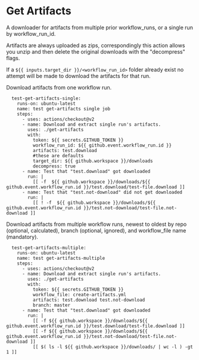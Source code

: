 # Get Artifacts #

A downloader for artifacts from multiple prior workflow_runs, or a single run by workflow_run_id.

Artifacts are always uploaded as zips, correspondingly this action allows you unzip and then delete the original downloads with the "decompress" flags.

If a ```${{ inputs.target_dir }}/<workflow_run_id>``` folder already exist no attempt will be made to download the artifacts for that run.

Download artifacts from one workflow run.

```
  test-get-artifacts-single:
    runs-on: ubuntu-latest
    name: test get-artifacts single job
    steps:
      - uses: actions/checkout@v2
      - name: Download and extract single run's artifacts.
        uses: ./get-artifacts
        with:
          token: ${{ secrets.GITHUB_TOKEN }}
          workflow_run_id: ${{ github.event.workflow_run.id }}
          artifacts: test.download
          #these are defaults
          target_dir: ${{ github.workspace }}/downloads
          decompress: true
      - name: Test that "test.download" got downloaded
        run: |
          [[ -f  ${{ github.workspace }}/downloads/${{ github.event.workflow_run.id }}/test.download/test-file.download ]]
      - name: Test that "test.not-download" did not get downloaded
        run: |
          [[ ! -f  ${{ github.workspace }}/downloads/${{ github.event.workflow_run.id }}/test.not-download/test-file.not-download ]]
```

Download artifacts from multiple workflow runs, newest to oldest by repo (optional, calculated), branch (optional, ignored), and workflow_file name (mandatory).

```
  test-get-artifacts-multiple:
    runs-on: ubuntu-latest
    name: test get-artifacts-multiple
    steps:
      - uses: actions/checkout@v2
      - name: Download and extract single run's artifacts.
        uses: ./get-artifacts
        with:
          token: ${{ secrets.GITHUB_TOKEN }}
          workflow_file: create-artifacts.yml
          artifacts: test.download test.not-download
          branch: master
      - name: Test that "test.download" got downloaded
        run: |
          [[ -f ${{ github.workspace }}/downloads/${{ github.event.workflow_run.id }}/test.download/test-file.download ]]
          [[ -f ${{ github.workspace }}/downloads/${{ github.event.workflow_run.id }}/test.not-download/test-file.not-download ]]
          [[ $( ls -l ${{ github.workspace }}/downloads/ | wc -l ) -gt 1 ]]
```